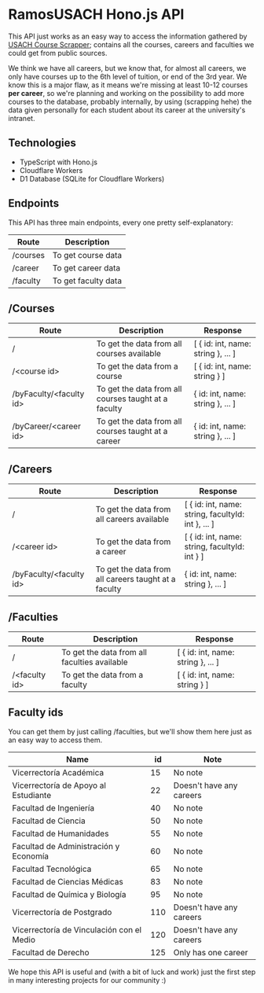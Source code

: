 # RamosUSACH Hono.js API

This API just works as an easy way to access the information gathered by <a href="https://github.com/open-source-usach/usach-course-scrapper">USACH Course Scrapper</a>; contains all the courses, careers and faculties we could get from public sources.

We think we have all careers, but we know that, for almost all careers, we only have courses up to the 6th level of tuition, or end of the 3rd year. We know this is a major flaw, as it means we're missing at least 10-12 courses **per career**, so we're planning and working on the possibility to add more courses to the database, probably internally, by using (scrapping hehe) the data given personally for each student about its career at the university's intranet.



## Technologies

- TypeScript with Hono.js
- Cloudflare Workers
- D1 Database (SQLite for Cloudflare Workers)

## Endpoints


This API has three main endpoints, every one pretty self-explanatory:

| Route | Description |
| ----------- | ----------- |
| /courses | To get course data |
| /career | To get career data |
| /faculty | To get faculty data |


## /Courses

| Route | Description | Response |
| ----------- | ----------- |------------|
| / | To get the data from all courses available | [ { id: int, name: string }, ... ] |
| /\<course id> | To get the data from a course  | [ { id: int, name: string } ]|
| /byFaculty/\<faculty id> | To get the data from all courses taught at a faculty |{ id: int, name: string }, ... ]|
| /byCareer/\<career id>| To get the data from all courses taught at a career| { id: int, name: string }, ... ]|

## /Careers

| Route | Description | Response |
| ----------- | ----------- |------------|
| / | To get the data from all careers available | [ { id: int, name: string, facultyId: int }, ... ] |
| /\<career id> | To get the data from a career  | [ { id: int, name: string, facultyId: int } ]|
| /byFaculty/\<faculty id> | To get the data from all careers taught at a faculty |{ id: int, name: string }, ... ]|

## /Faculties

| Route | Description | Response |
| ----------- | ----------- |------------|
| / | To get the data from all faculties available | [ { id: int, name: string }, ... ] |
| /\<faculty id> | To get the data from a faculty  | [ { id: int, name: string } ] |




## Faculty ids

You can get them by just calling /faculties, but we'll show them here just as an easy way to access them.

| Name | id | Note  |
| ----------- | ----------- |------------|
| Vicerrectoría Académica | 15 | No note |
| Vicerrectoría de Apoyo al Estudiante | 22 | Doesn't have any careers |
| Facultad de Ingeniería | 40 | No note |
| Facultad de Ciencia| 50| No note |
| Facultad de Humanidades | 55 | No note |
| Facultad de Administración y Economía | 60 | No note |
| Facultad Tecnológica | 65 | No note |
| Facultad de Ciencias Médicas | 83 | No note |
| Facultad de Química y Biología | 95 | No note |
| Vicerrectoría de Postgrado | 110 | Doesn't have any careers |
| Vicerrectoría de Vinculación con el Medio | 120 | Doesn't have any careers |
| Facultad de Derecho | 125 | Only has one career |

We hope this API is useful and (with a bit of luck and work) just the first step in many interesting projects for our community :)

